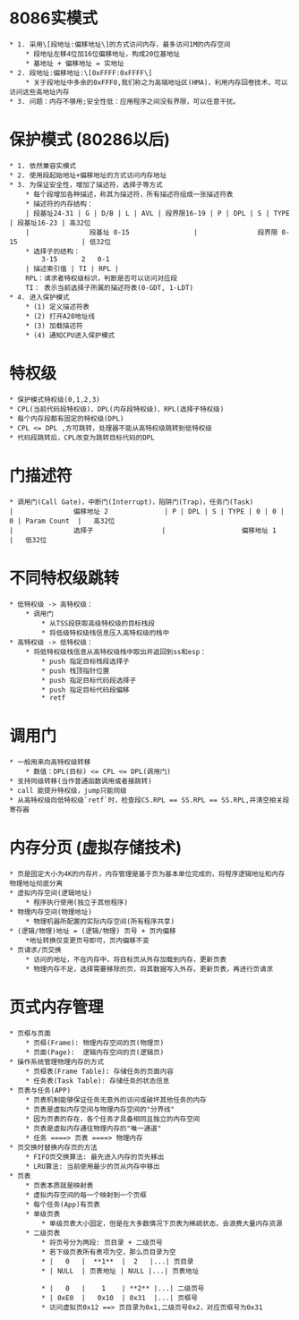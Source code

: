 # 8086实模式
	* 1. 采用\[段地址:偏移地址\]的方式访问内存，最多访问1M的内存空间
		* 段地址左移4位加16位偏移地址，构成20位基地址
		* 基地址 + 偏移地址 = 实地址
	* 2. 段地址:偏移地址:\[0xFFFF:0xFFFF\] 
		* 关于段地址中多余的0xFFF0,我们称之为高端地址区(HMA)，利用内存回卷技术，可以访问这些高地址内存
	* 3. 问题：内存不够用;安全性低：应用程序之间没有界限，可以任意干扰。
	
# 保护模式 (80286以后)
	* 1. 依然兼容实模式
	* 2. 使用段起始地址+偏移地址的方式访问内存地址
	* 3. 为保证安全性，增加了描述符，选择子等方式
		* 每个段增加各种描述，称其为描述符，所有描述符组成一张描述符表
		* 描述符的内存结构：
		| 段基址24-31 | G | D/B | L | AVL | 段界限16-19 | P | DPL | S | TYPE | 段基址16-23 | 高32位
		|				段基址 0-15				|				段界限 0-15				| 低32位
		* 选择子的结构：
			3-15	  2	  0-1
		| 描述索引值 | TI | RPL |
		RPL：请求者特权级标识，判断是否可以访问对应段
		TI： 表示当前选择子所属的描述符表(0-GDT, 1-LDT)
	* 4. 进入保护模式
		* (1) 定义描述符表
		* (2) 打开A20地址线
		* (3) 加载描述符
		* (4) 通知CPU进入保护模式

# 特权级
	* 保护模式特权级(0,1,2,3)
	* CPL(当前代码段特权级)、DPL(内存段特权级)、RPL(选择子特权级)
	* 每个内存段都有固定的特权级(DPL)
	* CPL <= DPL ,方可跳转，处理器不能从高特权级跳转到低特权级
	* 代码段跳转后，CPL改变为跳转目标代码的DPL
	
# 门描述符
	* 调用门(Call Gate)，中断门(Interrupt)，陷阱门(Trap)，任务门(Task)
	|				偏移地址 2				| P | DPL | S | TYPE | 0 | 0 | 0 | Param Count  |	高32位
	|				选择子					|					偏移地址 1					|	低32位
	
# 不同特权级跳转
	* 低特权级 -> 高特权级：
		* 调用门
			* 从TSS段获取高级特权级的目标栈段
			* 将低级特权级栈信息压入高特权级的栈中
	* 高特权级 -> 低特权级：
		* 将低特权级栈信息从高特权级栈中取出并返回到ss和esp：
			* push 指定目标栈段选择子
			* push 栈顶指针位置
			* push 指定目标代码段选择子
			* push 指定目标代码段偏移
			* retf
# 调用门
	* 一般用来向高特权级转移
		* 数值：DPL(目标) <= CPL <= DPL(调用门)
	* 支持同级转移(当作普通函数调用或者接跳转)
	* call 能提升特权级，jump只能同级
	* 从高特权级向低特权级`retf`时，检查段CS.RPL == SS.RPL == SS.RPL,并清空相关段寄存器 
		
		
# 内存分页 (虚拟存储技术)
	* 页是固定大小为4K的内存片，内存管理是基于页为基本单位完成的，将程序逻辑地址和内存物理地址彻底分离
	* 虚拟内存空间(逻辑地址)
		* 程序执行使用(独立于其他程序)
	* 物理内存空间(物理地址)
		* 物理机器所配置的实际内存空间(所有程序共享)
	* (逻辑/物理)地址 = (逻辑/物理) 页号 + 页内偏移
		*地址转换仅变更页号即可，页内偏移不变
	* 页请求/页交换
		* 访问的地址，不在内存中，将目标页从外存加载到内存，更新页表
		* 物理内存不足，选择需要移除的页，将其数据写入外存，更新页表，再进行页请求
		
# 页式内存管理
	* 页框与页面
		* 页框(Frame): 物理内存空间的页(物理页)
		* 页面(Page):  逻辑内存空间的页(逻辑页)
	* 操作系统管理物理内存的方式
		* 页框表(Frame Table): 存储任务的页面内容
		* 任务表(Task Table): 存储任务的状态信息
	* 页表与任务(APP)
		* 页表机制能够保证任务无意外的访问或破坏其他任务的内存
		* 页表是虚拟内存空间与物理内存空间的"分界线"
		* 因为页表的存在，各个任务才具备相同且独立的内存空间
		* 页表是虚拟内存通往物理内存的"唯一通道"
		* 任务 ====> 页表 ====> 物理内存
	* 页交换时替换内存页的方法
		* FIFO页交换算法: 最先进入内存的页先移出
		* LRU算法: 当前使用最少的页从内存中移出
	* 页表
		* 页表本质就是映射表
		* 虚拟内存空间的每一个映射到一个页框
		* 每个任务(App)有页表
		* 单级页表
			* 单级页表大小固定，但是在大多数情况下页表为稀疏状态，会浪费大量内存资源
		* 二级页表
			* 将页号分为两段: 页目录 + 二级页号
			* 若下级页表所有表项为空，那么页目录为空
			* |   0   |  **1**  |  2   |...| 页目录 
			* | NULL  | 页表地址 | NULL |...| 页表地址
			
			* |   0   |    1    | **2** |...| 二级页号 
			* | 0xE0  |   0x10  | 0x31  |...| 页框号
			* 访问虚拟页0x12 ==> 页目录为0x1,二级页号0x2，对应页框号为0x31
